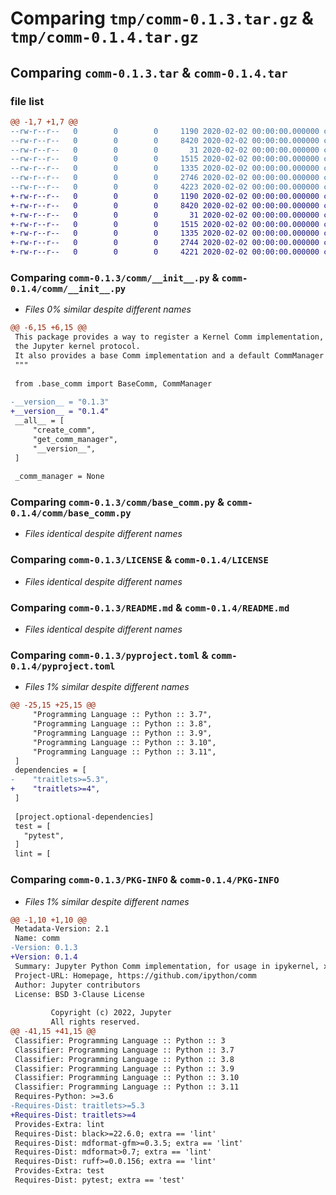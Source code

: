 # Comparing `tmp/comm-0.1.3.tar.gz` & `tmp/comm-0.1.4.tar.gz`

## Comparing `comm-0.1.3.tar` & `comm-0.1.4.tar`

### file list

```diff
@@ -1,7 +1,7 @@
--rw-r--r--   0        0        0     1190 2020-02-02 00:00:00.000000 comm-0.1.3/comm/__init__.py
--rw-r--r--   0        0        0     8420 2020-02-02 00:00:00.000000 comm-0.1.3/comm/base_comm.py
--rw-r--r--   0        0        0       31 2020-02-02 00:00:00.000000 comm-0.1.3/.gitignore
--rw-r--r--   0        0        0     1515 2020-02-02 00:00:00.000000 comm-0.1.3/LICENSE
--rw-r--r--   0        0        0     1335 2020-02-02 00:00:00.000000 comm-0.1.3/README.md
--rw-r--r--   0        0        0     2746 2020-02-02 00:00:00.000000 comm-0.1.3/pyproject.toml
--rw-r--r--   0        0        0     4223 2020-02-02 00:00:00.000000 comm-0.1.3/PKG-INFO
+-rw-r--r--   0        0        0     1190 2020-02-02 00:00:00.000000 comm-0.1.4/comm/__init__.py
+-rw-r--r--   0        0        0     8420 2020-02-02 00:00:00.000000 comm-0.1.4/comm/base_comm.py
+-rw-r--r--   0        0        0       31 2020-02-02 00:00:00.000000 comm-0.1.4/.gitignore
+-rw-r--r--   0        0        0     1515 2020-02-02 00:00:00.000000 comm-0.1.4/LICENSE
+-rw-r--r--   0        0        0     1335 2020-02-02 00:00:00.000000 comm-0.1.4/README.md
+-rw-r--r--   0        0        0     2744 2020-02-02 00:00:00.000000 comm-0.1.4/pyproject.toml
+-rw-r--r--   0        0        0     4221 2020-02-02 00:00:00.000000 comm-0.1.4/PKG-INFO
```

### Comparing `comm-0.1.3/comm/__init__.py` & `comm-0.1.4/comm/__init__.py`

 * *Files 0% similar despite different names*

```diff
@@ -6,15 +6,15 @@
 This package provides a way to register a Kernel Comm implementation, as per
 the Jupyter kernel protocol.
 It also provides a base Comm implementation and a default CommManager for the IPython case.
 """
 
 from .base_comm import BaseComm, CommManager
 
-__version__ = "0.1.3"
+__version__ = "0.1.4"
 __all__ = [
     "create_comm",
     "get_comm_manager",
     "__version__",
 ]
 
 _comm_manager = None
```

### Comparing `comm-0.1.3/comm/base_comm.py` & `comm-0.1.4/comm/base_comm.py`

 * *Files identical despite different names*

### Comparing `comm-0.1.3/LICENSE` & `comm-0.1.4/LICENSE`

 * *Files identical despite different names*

### Comparing `comm-0.1.3/README.md` & `comm-0.1.4/README.md`

 * *Files identical despite different names*

### Comparing `comm-0.1.3/pyproject.toml` & `comm-0.1.4/pyproject.toml`

 * *Files 1% similar despite different names*

```diff
@@ -25,15 +25,15 @@
     "Programming Language :: Python :: 3.7",
     "Programming Language :: Python :: 3.8",
     "Programming Language :: Python :: 3.9",
     "Programming Language :: Python :: 3.10",
     "Programming Language :: Python :: 3.11",
 ]
 dependencies = [
-    "traitlets>=5.3",
+    "traitlets>=4",
 ]
 
 [project.optional-dependencies]
 test = [
   "pytest",
 ]
 lint = [
```

### Comparing `comm-0.1.3/PKG-INFO` & `comm-0.1.4/PKG-INFO`

 * *Files 1% similar despite different names*

```diff
@@ -1,10 +1,10 @@
 Metadata-Version: 2.1
 Name: comm
-Version: 0.1.3
+Version: 0.1.4
 Summary: Jupyter Python Comm implementation, for usage in ipykernel, xeus-python etc.
 Project-URL: Homepage, https://github.com/ipython/comm
 Author: Jupyter contributors
 License: BSD 3-Clause License
         
         Copyright (c) 2022, Jupyter
         All rights reserved.
@@ -41,15 +41,15 @@
 Classifier: Programming Language :: Python :: 3
 Classifier: Programming Language :: Python :: 3.7
 Classifier: Programming Language :: Python :: 3.8
 Classifier: Programming Language :: Python :: 3.9
 Classifier: Programming Language :: Python :: 3.10
 Classifier: Programming Language :: Python :: 3.11
 Requires-Python: >=3.6
-Requires-Dist: traitlets>=5.3
+Requires-Dist: traitlets>=4
 Provides-Extra: lint
 Requires-Dist: black>=22.6.0; extra == 'lint'
 Requires-Dist: mdformat-gfm>=0.3.5; extra == 'lint'
 Requires-Dist: mdformat>0.7; extra == 'lint'
 Requires-Dist: ruff>=0.0.156; extra == 'lint'
 Provides-Extra: test
 Requires-Dist: pytest; extra == 'test'
```


